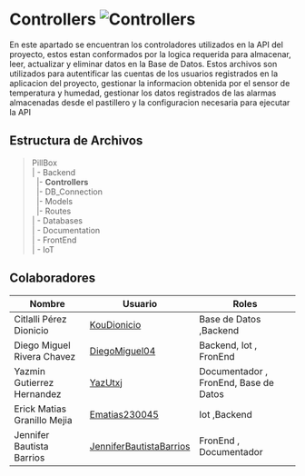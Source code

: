 # Controllers  ![Controllers](https://img.shields.io/badge/Express.js-404D59?style=for-the-badge)

En este apartado se encuentran los controladores utilizados en la API del proyecto, estos estan conformados por la logica requerida para almacenar, leer, actualizar y eliminar datos en la Base de Datos. Estos archivos son utilizados para autentificar las cuentas de los usuarios registrados en la aplicacion del proyecto, gestionar la informacion obtenida por el sensor de temperatura y humedad, gestionar los datos registrados de las alarmas almacenadas desde el pastillero y la configuracion necesaria para ejecutar la API
 

## Estructura de Archivos

>PillBox<br>
>| - Backend <br>
>&nbsp;&nbsp;|- **Controllers**<br>
>&nbsp;&nbsp;|- DB_Connection<br>
>&nbsp;&nbsp;|- Models<br>
>&nbsp;&nbsp;|- Routes<br>
>| - Databases<br>
>| - Documentation<br>
>| - FrontEnd<br>
>| - IoT


## Colaboradores

| Nombre                        | Usuario             | Roles |
|-------------------------------|---------------------|--------|
|  Citlalli Pérez Dionicio |      [KouDionicio](https://github.com/KouDionicio)  |  Base de Datos ,Backend      |
|  Diego Miguel Rivera Chavez | [DiegoMiguel04](https://github.com/DiegoMiguel04)       |  Backend, Iot , FronEnd     |
|  Yazmin Gutierrez Hernandez | [YazUtxj](https://github.com/YazUtxj)            | Documentador , FronEnd,  Base de Datos   |
|  Erick Matias Granillo Mejia | [Ematias230045](https://github.com/Ematias230045)            | Iot ,Backend     |
|  Jennifer Bautista Barrios |[JenniferBautistaBarrios](https://github.com/JenniferBautistaBarrios)            | FronEnd , Documentador      |

